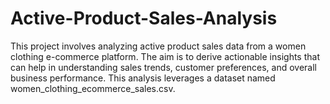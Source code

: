 # Active-Product-Sales-Analysis
This project involves analyzing active product sales data from a women clothing e-commerce platform. The aim is to derive actionable insights that can help in understanding sales trends, customer preferences, and overall business performance. This analysis leverages a dataset named women_clothing_ecommerce_sales.csv.
